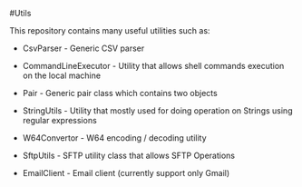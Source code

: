 #Utils

This repository contains many useful utilities such as:

* CsvParser - Generic CSV parser

* CommandLineExecutor - Utility that allows shell commands execution on the local machine

* Pair - Generic pair class which contains two objects

* StringUtils - Utility that mostly used for doing operation on Strings using regular expressions

* W64Convertor - W64 encoding / decoding utility

* SftpUtils - SFTP utility class that allows SFTP Operations

* EmailClient - Email client (currently support only Gmail) 